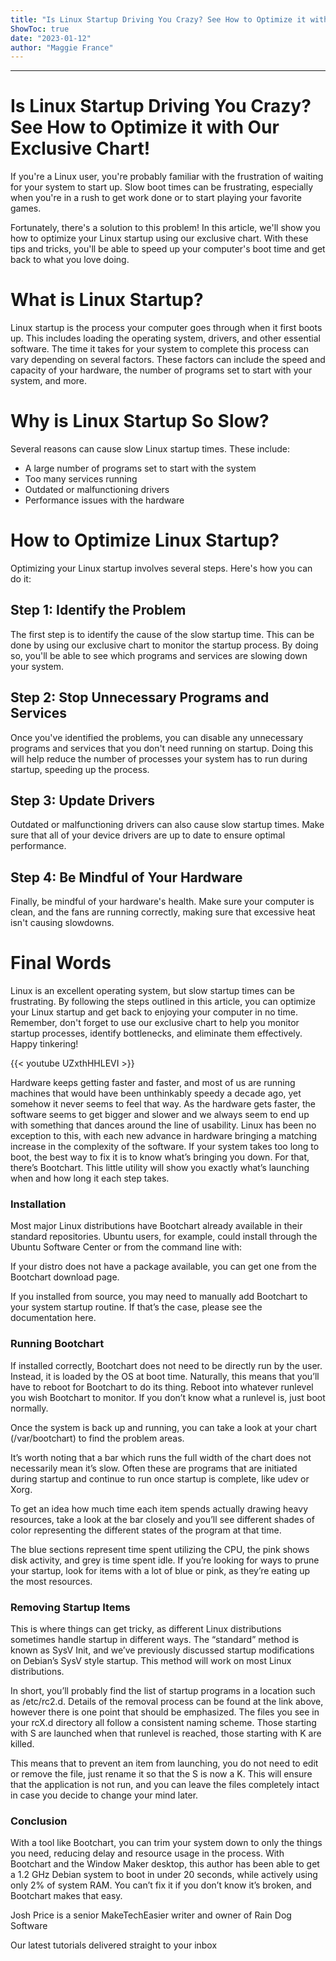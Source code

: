 ```yaml
---
title: "Is Linux Startup Driving You Crazy? See How to Optimize it with Our Exclusive Chart!"
ShowToc: true 
date: "2023-01-12"
author: "Maggie France"
---
```

*****
# Is Linux Startup Driving You Crazy? See How to Optimize it with Our Exclusive Chart!

If you're a Linux user, you're probably familiar with the frustration of waiting for your system to start up. Slow boot times can be frustrating, especially when you're in a rush to get work done or to start playing your favorite games.

Fortunately, there's a solution to this problem! In this article, we'll show you how to optimize your Linux startup using our exclusive chart. With these tips and tricks, you'll be able to speed up your computer's boot time and get back to what you love doing.

# What is Linux Startup?

Linux startup is the process your computer goes through when it first boots up. This includes loading the operating system, drivers, and other essential software. The time it takes for your system to complete this process can vary depending on several factors. These factors can include the speed and capacity of your hardware, the number of programs set to start with your system, and more.

# Why is Linux Startup So Slow?

Several reasons can cause slow Linux startup times. These include:

- A large number of programs set to start with the system
- Too many services running
- Outdated or malfunctioning drivers
- Performance issues with the hardware

# How to Optimize Linux Startup?

Optimizing your Linux startup involves several steps. Here's how you can do it:

## Step 1: Identify the Problem

The first step is to identify the cause of the slow startup time. This can be done by using our exclusive chart to monitor the startup process. By doing so, you'll be able to see which programs and services are slowing down your system.

## Step 2: Stop Unnecessary Programs and Services

Once you've identified the problems, you can disable any unnecessary programs and services that you don't need running on startup. Doing this will help reduce the number of processes your system has to run during startup, speeding up the process.

## Step 3: Update Drivers

Outdated or malfunctioning drivers can also cause slow startup times. Make sure that all of your device drivers are up to date to ensure optimal performance.

## Step 4: Be Mindful of Your Hardware

Finally, be mindful of your hardware's health. Make sure your computer is clean, and the fans are running correctly, making sure that excessive heat isn't causing slowdowns.

# Final Words

Linux is an excellent operating system, but slow startup times can be frustrating. By following the steps outlined in this article, you can optimize your Linux startup and get back to enjoying your computer in no time. Remember, don't forget to use our exclusive chart to help you monitor startup processes, identify bottlenecks, and eliminate them effectively. Happy tinkering!

{{< youtube UZxthHHLEVI >}} 



Hardware keeps getting faster and faster, and most of us are running machines that would have been unthinkably speedy a decade ago, yet somehow it never seems to feel that way. As the hardware gets faster, the software seems to get bigger and slower and we always seem to end up with something that dances around the line of usability. Linux has been no exception to this, with each new advance in hardware bringing a matching increase in the complexity of the software. If your system takes too long to boot, the best way to fix it is to know what’s bringing you down. For that, there’s Bootchart. This little utility will show you exactly what’s launching when and how long it each step takes.

 
### Installation
 
Most major Linux distributions have Bootchart already available in their standard repositories. Ubuntu users, for example, could install through the Ubuntu Software Center or from the command line with:
 
If your distro does not have a package available, you can get one from the Bootchart download page.  
 
If you installed from source, you may need to manually add Bootchart to your system startup routine. If that’s the case, please see the documentation here.  
 
### Running Bootchart
 
If installed correctly, Bootchart does not need to be directly run by the user. Instead, it is loaded by the OS at boot time. Naturally, this means that you’ll have to reboot for Bootchart to do its thing. Reboot into whatever runlevel you wish Bootchart to monitor. If you don’t know what a runlevel is, just boot normally.  
 
Once the system is back up and running, you can take a look at your chart (/var/bootchart) to find the problem areas.  
 

 
It’s worth noting that a bar which runs the full width of the chart does not necessarily mean it’s slow. Often these are programs that are initiated during startup and continue to run once startup is complete, like udev or Xorg.  
 
To get an idea how much time each item spends actually drawing heavy resources, take a look at the bar closely and you’ll see different shades of color representing the different states of the program at that time.  
 
The blue sections represent time spent utilizing the CPU, the pink shows disk activity, and grey is time spent idle. If you’re looking for ways to prune your startup, look for items with a lot of blue or pink, as they’re eating up the most resources.  
 
### Removing Startup Items
 
This is where things can get tricky, as different Linux distributions sometimes handle startup in different ways. The “standard” method is known as SysV Init, and we’ve previously discussed startup modifications on Debian’s SysV style startup. This method will work on most Linux distributions.  
 
In short, you’ll probably find the list of startup programs in a location such as /etc/rc2.d. Details of the removal process can be found at the link above, however there is one point that should be emphasized. The files you see in your rcX.d  directory all follow a consistent naming scheme. Those starting with S are launched when that runlevel is reached, those starting with K are killed.  
 
This means that to prevent an item from launching, you do not need to edit or remove the file, just rename it so that the S is now a K. This will ensure that the application is not run, and you can leave the files completely intact in case you decide to change your mind later.  
 
### Conclusion
 
With a tool like Bootchart, you can trim your system down to only the things you need, reducing delay and resource usage in the process. With Bootchart and the Window Maker desktop, this author has been able to get a 1.2 GHz Debian system to boot in under 20 seconds, while actively using only 2% of system RAM. You can’t fix it if you don’t know it’s broken, and Bootchart makes that easy.  
 
Josh Price is a senior MakeTechEasier writer and owner of Rain Dog Software
 
Our latest tutorials delivered straight to your inbox




